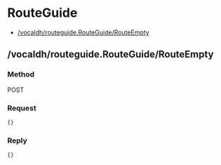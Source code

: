 # RouteGuide

  

- [/vocaldh/routeguide.RouteGuide/RouteEmpty](#vocaldhrouteguiderouteguiderouteempty)

## /vocaldh/routeguide.RouteGuide/RouteEmpty



### Method

POST

### Request
```javascript
{}
```

### Reply
```javascript
{}
```
